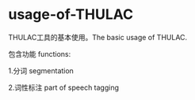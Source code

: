 # usage-of-THULAC
THULAC工具的基本使用。The basic usage of THULAC.

包含功能 functions:

1.分词 segmentation

2.词性标注 part of speech tagging
